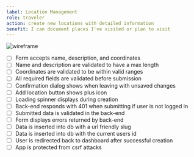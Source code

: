 ```yaml
---
label: Location Management
role: traveler
action: create new locations with detailed information
benefit: I can document places I've visited or plan to visit
---
```


![wireframe](https://i.imgur.com/ipXW3tg.png)

- [ ] Form accepts name, description, and coordinates
- [ ] Name and description are validated to have a max length
- [ ] Coordinates are validated to be within valid ranges
- [ ] All required fields are validated before submission
- [ ] Confirmation dialog shows when leaving with unsaved changes
- [ ] Add location button shows plus icon
- [ ] Loading spinner displays during creation
- [ ] Back-end responds with 401 when submitting if user is not logged in
- [ ] Submitted data is validated in the back-end
- [ ] Form displays errors returned by back-end
- [ ] Data is inserted into db with a url friendly slug
- [ ] Data is inserted into db with the current users id
- [ ] User is redirected back to dashboard after successful creation
- [ ] App is protected from csrf attacks
